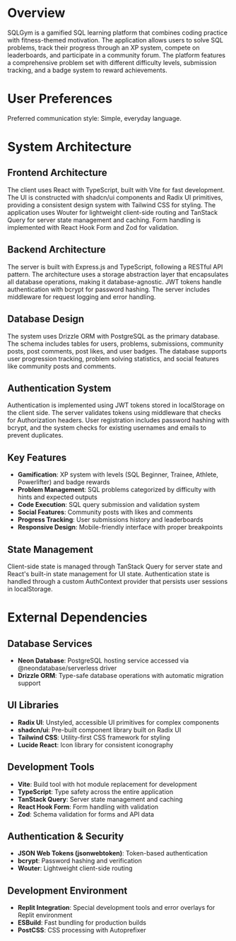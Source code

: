 # Overview

SQLGym is a gamified SQL learning platform that combines coding practice with fitness-themed motivation. The application allows users to solve SQL problems, track their progress through an XP system, compete on leaderboards, and participate in a community forum. The platform features a comprehensive problem set with different difficulty levels, submission tracking, and a badge system to reward achievements.

# User Preferences

Preferred communication style: Simple, everyday language.

# System Architecture

## Frontend Architecture
The client uses React with TypeScript, built with Vite for fast development. The UI is constructed with shadcn/ui components and Radix UI primitives, providing a consistent design system with Tailwind CSS for styling. The application uses Wouter for lightweight client-side routing and TanStack Query for server state management and caching. Form handling is implemented with React Hook Form and Zod for validation.

## Backend Architecture
The server is built with Express.js and TypeScript, following a RESTful API pattern. The architecture uses a storage abstraction layer that encapsulates all database operations, making it database-agnostic. JWT tokens handle authentication with bcrypt for password hashing. The server includes middleware for request logging and error handling.

## Database Design
The system uses Drizzle ORM with PostgreSQL as the primary database. The schema includes tables for users, problems, submissions, community posts, post comments, post likes, and user badges. The database supports user progression tracking, problem solving statistics, and social features like community posts and comments.

## Authentication System
Authentication is implemented using JWT tokens stored in localStorage on the client side. The server validates tokens using middleware that checks for Authorization headers. User registration includes password hashing with bcrypt, and the system checks for existing usernames and emails to prevent duplicates.

## Key Features
- **Gamification**: XP system with levels (SQL Beginner, Trainee, Athlete, Powerlifter) and badge rewards
- **Problem Management**: SQL problems categorized by difficulty with hints and expected outputs
- **Code Execution**: SQL query submission and validation system
- **Social Features**: Community posts with likes and comments
- **Progress Tracking**: User submissions history and leaderboards
- **Responsive Design**: Mobile-friendly interface with proper breakpoints

## State Management
Client-side state is managed through TanStack Query for server state and React's built-in state management for UI state. Authentication state is handled through a custom AuthContext provider that persists user sessions in localStorage.

# External Dependencies

## Database Services
- **Neon Database**: PostgreSQL hosting service accessed via @neondatabase/serverless driver
- **Drizzle ORM**: Type-safe database operations with automatic migration support

## UI Libraries
- **Radix UI**: Unstyled, accessible UI primitives for complex components
- **shadcn/ui**: Pre-built component library built on Radix UI
- **Tailwind CSS**: Utility-first CSS framework for styling
- **Lucide React**: Icon library for consistent iconography

## Development Tools
- **Vite**: Build tool with hot module replacement for development
- **TypeScript**: Type safety across the entire application
- **TanStack Query**: Server state management and caching
- **React Hook Form**: Form handling with validation
- **Zod**: Schema validation for forms and API data

## Authentication & Security
- **JSON Web Tokens (jsonwebtoken)**: Token-based authentication
- **bcrypt**: Password hashing and verification
- **Wouter**: Lightweight client-side routing

## Development Environment
- **Replit Integration**: Special development tools and error overlays for Replit environment
- **ESBuild**: Fast bundling for production builds
- **PostCSS**: CSS processing with Autoprefixer